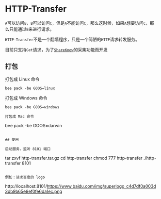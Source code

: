 # HTTP-Transfer


`A`可以访问`B`，`B`可以访问`C`，但是`A`不能访问`C`，那么这时候，如果`A`想要访问`C`，那么只能通过`B`来进行请求。

`HTTP-Transfer`不是一个翻墙程序，只是一个简陋的`HTTP`请求转发服务。

目前只支持`Get`请求，为了[`ShareKnow`](https://sk.shareknow.top)的采集功能而开发

## 打包

打包成 Linux 命令
```
bee pack -be GOOS=linux 
```

打包成 Windows 命令 
```
bee pack -be GOOS=windows

打包成 Mac 命令 
```
bee pack -be GOOS=darwin
```

## 使用

启动服务，监听 8101 端口
```
tar zxvf http-transfer.tar.gz
cd http-transfer
chmod 777 http-transfer
./http-transfer 8101
```

例如：请求百度的 logo

```
http://localhost:8101/https://www.baidu.com/img/superlogo_c4d7df0a003d3db9b65e9ef0fe6da1ec.png
```
